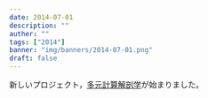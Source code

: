 ```yaml
---
date: 2014-07-01
description: ""
auther: ""
tags: ["2014"]
banner: "img/banners/2014-07-01.png"
draft: false
---
```

新しいプロジェクト，[多元計算解剖学](http://wiki.tagen-compana.org/mediawiki/index.php/Main_Page)が始まりました。
<!--more-->
